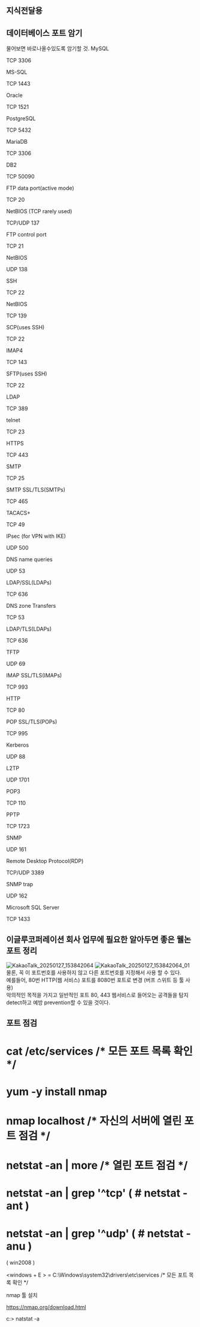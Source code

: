 ## 지식전달용
## 데이터베이스 포트 암기
물어보면 바로나올수있도록 암기할 것.
MySQL

TCP 3306

MS-SQL

TCP 1443

Oracle

TCP 1521

PostgreSQL

TCP 5432

MariaDB

TCP 3306

DB2

TCP 50090

FTP data port(active mode)

TCP 20

NetBIOS (TCP rarely used)

TCP/UDP 137

FTP control port

TCP 21

NetBIOS

UDP 138

SSH

TCP 22

NetBIOS

TCP 139

SCP(uses SSH)

TCP 22

IMAP4

TCP 143

SFTP(uses SSH)

TCP 22

LDAP

TCP 389

telnet

TCP 23

HTTPS

TCP 443

SMTP

TCP 25

SMTP SSL/TLS(SMTPs)

TCP 465

TACACS+

TCP 49

IPsec (for VPN with IKE)

UDP 500

DNS name queries

UDP 53

LDAP/SSL(LDAPs)

TCP 636

DNS zone Transfers

TCP 53

LDAP/TLS(LDAPs)

TCP 636

TFTP

UDP 69

IMAP SSL/TLS(IMAPs)

TCP 993

HTTP

TCP 80

POP SSL/TLS(POPs)

TCP 995

Kerberos

UDP 88

L2TP

UDP 1701

POP3

TCP 110

PPTP

TCP 1723

SNMP

UDP 161

Remote Desktop Protocol(RDP)

TCP/UDP 3389

SNMP trap

UDP 162

Microsoft SQL Server

TCP 1433
## 이글루코퍼레이션 회사 업무에 필요한 알아두면 좋은 웰논 포트 정리 
![KakaoTalk_20250127_153842064](https://github.com/user-attachments/assets/fbfe5257-2544-48f5-bdc1-4b948a8f4ac6)
![KakaoTalk_20250127_153842064_01](https://github.com/user-attachments/assets/039175a5-9ba3-4c65-9b67-863f9ca6b445)
물론, 꼭 이 포트번호를 사용하지 않고 다른 포트번호를 지정해서 사용 할 수 있다.     
예를들어, 80번 HTTP(웹 서비스) 포트를 8080번 포트로 변경 (버프 스위트 등 툴 사용)   
악의적인 목적을 가지고 일반적인 포트 80, 443 웹서비스로 들어오는 공격들을 탐지 detect하고 예방 prevention할 수 있을 것이다.   
## 포트 점검 
# cat /etc/services     /* 모든 포트 목록 확인 */ 



# yum -y install nmap

# nmap localhost    /* 자신의 서버에 열린 포트 점검 */



# netstat -an | more    /* 열린 포트 점검 */

# netstat -an | grep '^tcp'    ( # netstat -ant )

# netstat -an | grep '^udp'   ( # netstat -anu )



( win2008 )

<windows + E > = C:\Windows\system32\drivers\etc\services /* 모든 포트 목록 확인 */



nmap 툴 설치

https://nmap.org/download.html



c:\> natstat -a
